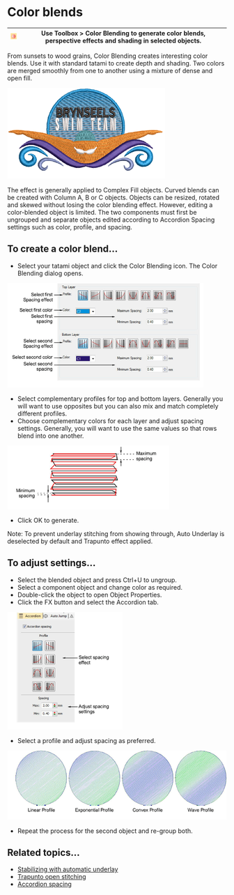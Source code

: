 # Color blends

| ![ColorBlending00124.png](assets/ColorBlending00124.png) | Use Toolbox > Color Blending to generate color blends, perspective effects and shading in selected objects. |
| -------------------------------------------------------- | ----------------------------------------------------------------------------------------------------------- |

From sunsets to wood grains, Color Blending creates interesting color blends. Use it with standard tatami to create depth and shading. Two colors are merged smoothly from one to another using a mixture of dense and open fill.

![ColorBlendingSample3.png](assets/ColorBlendingSample3.png)

The effect is generally applied to Complex Fill objects. Curved blends can be created with Column A, B or C objects. Objects can be resized, rotated and skewed without losing the color blending effect. However, editing a color-blended object is limited. The two components must first be ungrouped and separate objects edited according to Accordion Spacing settings such as color, profile, and spacing.

## To create a color blend...

- Select your tatami object and click the Color Blending icon. The Color Blending dialog opens.

![specialty00125.png](assets/specialty00125.png)

- Select complementary profiles for top and bottom layers. Generally you will want to use opposites but you can also mix and match completely different profiles.
- Choose complementary colors for each layer and adjust spacing settings. Generally, you will want to use the same values so that rows blend into one another.

![specialty00128.png](assets/specialty00128.png)

- Click OK to generate.

Note: To prevent underlay stitching from showing through, Auto Underlay is deselected by default and Trapunto effect applied.

## To adjust settings...

- Select the blended object and press Ctrl+U to ungroup.
- Select a component object and change color as required.
- Double-click the object to open Object Properties.
- Click the FX button and select the Accordion tab.

![specialty00131.png](assets/specialty00131.png)

- Select a profile and adjust spacing as preferred.

![specialty00134.png](assets/specialty00134.png)

- Repeat the process for the second object and re-group both.

## Related topics...

- [Stabilizing with automatic underlay](../../Quality/underlays/Stabilizing_with_automatic_underlay)
- [Trapunto open stitching](Trapunto_open_stitching)
- [Accordion spacing](Accordion_spacing)
